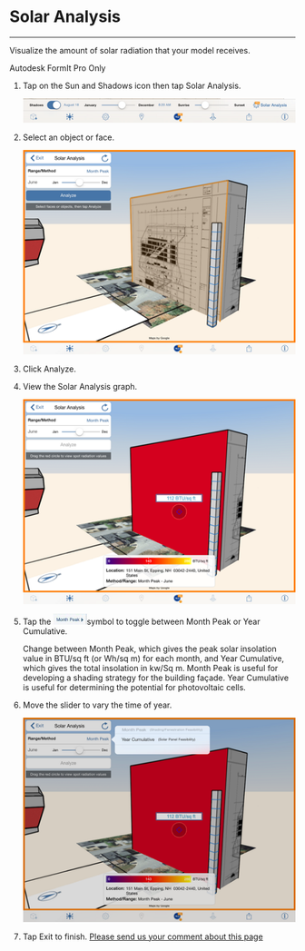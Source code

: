 # Solar Analysis

----

Visualize the amount of solar radiation that your model receives.
 

Autodesk FormIt Pro Only

1. Tap on the Sun and Shadows icon then tap Solar Analysis. 
    
    ![](Images/GUID-11AE3DBC-0804-4636-BF3B-1A4F2AA98A46-low.png)
2. Select an object or face. 
    
    ![](Images/GUID-C77CAAC1-59A7-4634-B26C-5FFC77C3CCA2-low.png)
3. Click Analyze.
4. View the Solar Analysis graph. 
    
    ![](Images/GUID-145DAD5D-86B0-4463-8269-C6317C68E6A1-low.png)
5. Tap the ![](Images/GUID-031D977C-EEAA-44AD-B73D-19FB4A2C0117-low.jpg)symbol to toggle between Month Peak or Year Cumulative. 
    
    Change between Month Peak, which gives the peak solar insolation value in BTU/sq ft (or Wh/sq m) for each month, and Year Cumulative, which gives the total insolation in kw/Sq m. Month Peak is useful for developing a shading strategy for the building façade. Year Cumulative is useful for determining the potential for photovoltaic cells.
6. Move the slider to vary the time of year. 
    
    ![](Images/GUID-953718EC-2C8F-41D6-B3ED-5CC9078443A4-low.png)
7. Tap Exit to finish.
[Please send us your comment about this page](#)